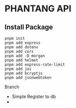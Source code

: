 # PHANTANG API

## Install Package
```
pnpm init
pnpm add express 
pnpm add dotenv
pnpm add cors
pnpm add -D morgan
pnpm add helmet
pnpm add express-rate-limit
pnpm add joi
pnpm add bcryptjs
pnpm add jsonwebtoken
```

Branch
- Simple Register to db
- 
